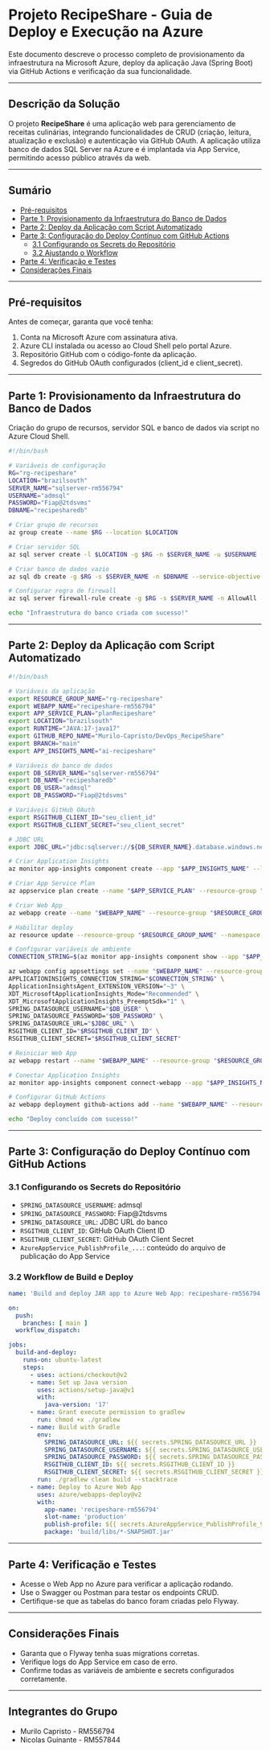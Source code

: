 # Projeto RecipeShare - Guia de Deploy e Execução na Azure

Este documento descreve o processo completo de provisionamento da infraestrutura na Microsoft Azure, deploy da aplicação Java (Spring Boot) via GitHub Actions e verificação da sua funcionalidade.

---

##  Descrição da Solução

O projeto **RecipeShare** é uma aplicação web para gerenciamento de receitas culinárias, integrando funcionalidades de CRUD (criação, leitura, atualização e exclusão) e autenticação via GitHub OAuth. A aplicação utiliza banco de dados SQL Server na Azure e é implantada via App Service, permitindo acesso público através da web.

---

##  Sumário

- [Pré-requisitos](#-pré-requisitos)
- [Parte 1: Provisionamento da Infraestrutura do Banco de Dados](#-parte-1-provisionamento-da-infraestrutura-do-banco-de-dados)
- [Parte 2: Deploy da Aplicação com Script Automatizado](#-parte-2-deploy-da-aplicação-com-script-automatizado)
- [Parte 3: Configuração do Deploy Contínuo com GitHub Actions](#-parte-3-configuração-do-deploy-contínuo-com-github-actions)
  - [3.1 Configurando os Secrets do Repositório](#31-configurando-os-secrets-do-repositório)
  - [3.2 Ajustando o Workflow](#32-ajustando-o-workflow)
- [Parte 4: Verificação e Testes](#-parte-4-verificação-e-testes)
- [Considerações Finais](#-considerações-finais)

---

##  Pré-requisitos

Antes de começar, garanta que você tenha:

1. Conta na Microsoft Azure com assinatura ativa.
2. Azure CLI instalada ou acesso ao Cloud Shell pelo portal Azure.
3. Repositório GitHub com o código-fonte da aplicação.
4. Segredos do GitHub OAuth configurados (client_id e client_secret).

---

##  Parte 1: Provisionamento da Infraestrutura do Banco de Dados

Criação do grupo de recursos, servidor SQL e banco de dados via script no Azure Cloud Shell.

```bash
#!/bin/bash

# Variáveis de configuração
RG="rg-recipeshare"
LOCATION="brazilsouth"
SERVER_NAME="sqlserver-rm556794"
USERNAME="admsql"
PASSWORD="Fiap@2tdsvms"
DBNAME="recipesharedb"

# Criar grupo de recursos
az group create --name $RG --location $LOCATION

# Criar servidor SQL
az sql server create -l $LOCATION -g $RG -n $SERVER_NAME -u $USERNAME -p $PASSWORD --enable-public-network true

# Criar banco de dados vazio
az sql db create -g $RG -s $SERVER_NAME -n $DBNAME --service-objective Basic --backup-storage-redundancy Local --zone-redundant false

# Configurar regra de firewall
az sql server firewall-rule create -g $RG -s $SERVER_NAME -n AllowAll --start-ip-address 0.0.0.0 --end-ip-address 255.255.255.255

echo "Infraestrutura do banco criada com sucesso!"
```

---

##  Parte 2: Deploy da Aplicação com Script Automatizado

```bash
#!/bin/bash

# Variáveis da aplicação
export RESOURCE_GROUP_NAME="rg-recipeshare"
export WEBAPP_NAME="recipeshare-rm556794"
export APP_SERVICE_PLAN="planRecipeshare"
export LOCATION="brazilsouth"
export RUNTIME="JAVA:17-java17"
export GITHUB_REPO_NAME="Murilo-Capristo/DevOps_RecipeShare"
export BRANCH="main"
export APP_INSIGHTS_NAME="ai-recipeshare"

# Variáveis do banco de dados
export DB_SERVER_NAME="sqlserver-rm556794"
export DB_NAME="recipesharedb"
export DB_USER="admsql"
export DB_PASSWORD="Fiap@2tdsvms"

# Variáveis GitHub OAuth
export RSGITHUB_CLIENT_ID="seu_client_id"
export RSGITHUB_CLIENT_SECRET="seu_client_secret"

# JDBC URL
export JDBC_URL="jdbc:sqlserver://${DB_SERVER_NAME}.database.windows.net:1433;database=${DB_NAME};encrypt=true;trustServerCertificate=false;hostNameInCertificate=*.database.windows.net;loginTimeout=30;"

# Criar Application Insights
az monitor app-insights component create --app "$APP_INSIGHTS_NAME" --location "$LOCATION" --resource-group "$RESOURCE_GROUP_NAME" --application-type web

# Criar App Service Plan
az appservice plan create --name "$APP_SERVICE_PLAN" --resource-group "$RESOURCE_GROUP_NAME" --location "$LOCATION" --sku F1 --is-linux

# Criar Web App
az webapp create --name "$WEBAPP_NAME" --resource-group "$RESOURCE_GROUP_NAME" --plan "$APP_SERVICE_PLAN" --runtime "$RUNTIME"

# Habilitar deploy
az resource update --resource-group "$RESOURCE_GROUP_NAME" --namespace Microsoft.Web --resource-type basicPublishingCredentialsPolicies --name scm --parent sites/"$WEBAPP_NAME" --set properties.allow=true

# Configurar variáveis de ambiente
CONNECTION_STRING=$(az monitor app-insights component show --app "$APP_INSIGHTS_NAME" --resource-group "$RESOURCE_GROUP_NAME" --query connectionString --output tsv)

az webapp config appsettings set --name "$WEBAPP_NAME" --resource-group "$RESOURCE_GROUP_NAME" --settings \
APPLICATIONINSIGHTS_CONNECTION_STRING="$CONNECTION_STRING" \
ApplicationInsightsAgent_EXTENSION_VERSION="~3" \
XDT_MicrosoftApplicationInsights_Mode="Recommended" \
XDT_MicrosoftApplicationInsights_PreemptSdk="1" \
SPRING_DATASOURCE_USERNAME="$DB_USER" \
SPRING_DATASOURCE_PASSWORD="$DB_PASSWORD" \
SPRING_DATASOURCE_URL="$JDBC_URL" \
RSGITHUB_CLIENT_ID="$RSGITHUB_CLIENT_ID" \
RSGITHUB_CLIENT_SECRET="$RSGITHUB_CLIENT_SECRET"

# Reiniciar Web App
az webapp restart --name "$WEBAPP_NAME" --resource-group "$RESOURCE_GROUP_NAME"

# Conectar Application Insights
az monitor app-insights component connect-webapp --app "$APP_INSIGHTS_NAME" --web-app "$WEBAPP_NAME" --resource-group "$RESOURCE_GROUP_NAME"

# Configurar GitHub Actions
az webapp deployment github-actions add --name "$WEBAPP_NAME" --resource-group "$RESOURCE_GROUP_NAME" --repo "$GITHUB_REPO_NAME" --branch "$BRANCH" --login-with-github

echo "Deploy concluído com sucesso!"
```

---

##  Parte 3: Configuração do Deploy Contínuo com GitHub Actions

### 3.1 Configurando os Secrets do Repositório

- `SPRING_DATASOURCE_USERNAME`: admsql
- `SPRING_DATASOURCE_PASSWORD`: Fiap@2tdsvms
- `SPRING_DATASOURCE_URL`: JDBC URL do banco
- `RSGITHUB_CLIENT_ID`: GitHub OAuth Client ID
- `RSGITHUB_CLIENT_SECRET`: GitHub OAuth Client Secret
- `AzureAppService_PublishProfile_...`: conteúdo do arquivo de publicação do App Service

### 3.2 Workflow de Build e Deploy

```yaml
name: 'Build and deploy JAR app to Azure Web App: recipeshare-rm556794'

on:
  push:
    branches: [ main ]
  workflow_dispatch:

jobs:
  build-and-deploy:
    runs-on: ubuntu-latest
    steps:
      - uses: actions/checkout@v2
      - name: Set up Java version
        uses: actions/setup-java@v1
        with:
          java-version: '17'
      - name: Grant execute permission to gradlew
        run: chmod +x ./gradlew
      - name: Build with Gradle
        env:
          SPRING_DATASOURCE_URL: ${{ secrets.SPRING_DATASOURCE_URL }}
          SPRING_DATASOURCE_USERNAME: ${{ secrets.SPRING_DATASOURCE_USERNAME }}
          SPRING_DATASOURCE_PASSWORD: ${{ secrets.SPRING_DATASOURCE_PASSWORD }}
          RSGITHUB_CLIENT_ID: ${{ secrets.RSGITHUB_CLIENT_ID }}
          RSGITHUB_CLIENT_SECRET: ${{ secrets.RSGITHUB_CLIENT_SECRET }}
        run: ./gradlew clean build --stacktrace
      - name: Deploy to Azure Web App
        uses: azure/webapps-deploy@v2
        with:
          app-name: 'recipeshare-rm556794'
          slot-name: 'production'
          publish-profile: ${{ secrets.AzureAppService_PublishProfile_9b1782ca50874fb7906cce20af2bea5e }}
          package: 'build/libs/*-SNAPSHOT.jar'
```

---

##  Parte 4: Verificação e Testes

- Acesse o Web App no Azure para verificar a aplicação rodando.
- Use o Swagger ou Postman para testar os endpoints CRUD.
- Certifique-se que as tabelas do banco foram criadas pelo Flyway.

---

##  Considerações Finais

- Garanta que o Flyway tenha suas migrations corretas.
- Verifique logs do App Service em caso de erro.
- Confirme todas as variáveis de ambiente e secrets configurados corretamente.

---

##  Integrantes do Grupo

- Murilo Capristo - RM556794
- Nicolas Guinante - RM557844

